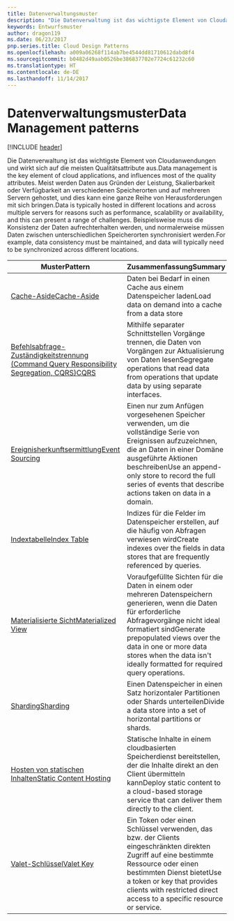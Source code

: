 ```yaml
---
title: Datenverwaltungsmuster
description: "Die Datenverwaltung ist das wichtigste Element von Cloudanwendungen und wirkt sich auf die meisten Qualitätsattribute aus. Meist werden Daten aus Gründen der Leistung, Skalierbarkeit oder Verfügbarkeit an verschiedenen Speicherorten und auf mehreren Servern gehostet, und dies kann eine ganze Reihe von Herausforderungen mit sich bringen. Beispielsweise muss die Konsistenz der Daten aufrechterhalten werden, und normalerweise müssen Daten zwischen unterschiedlichen Speicherorten synchronisiert werden."
keywords: Entwurfsmuster
author: dragon119
ms.date: 06/23/2017
pnp.series.title: Cloud Design Patterns
ms.openlocfilehash: a009a06268f114ab7be4544dd81710612dabd8f4
ms.sourcegitcommit: b0482d49aab0526be386837702e7724c61232c60
ms.translationtype: HT
ms.contentlocale: de-DE
ms.lasthandoff: 11/14/2017
---
```

# <a name="data-management-patterns"></a><span data-ttu-id="5f977-106">Datenverwaltungsmuster</span><span class="sxs-lookup"><span data-stu-id="5f977-106">Data Management patterns</span></span>

[!INCLUDE [header](../../_includes/header.md)]

<span data-ttu-id="5f977-107">Die Datenverwaltung ist das wichtigste Element von Cloudanwendungen und wirkt sich auf die meisten Qualitätsattribute aus.</span><span class="sxs-lookup"><span data-stu-id="5f977-107">Data management is the key element of cloud applications, and influences most of the quality attributes.</span></span> <span data-ttu-id="5f977-108">Meist werden Daten aus Gründen der Leistung, Skalierbarkeit oder Verfügbarkeit an verschiedenen Speicherorten und auf mehreren Servern gehostet, und dies kann eine ganze Reihe von Herausforderungen mit sich bringen.</span><span class="sxs-lookup"><span data-stu-id="5f977-108">Data is typically hosted in different locations and across multiple servers for reasons such as performance, scalability or availability, and this can present a range of challenges.</span></span> <span data-ttu-id="5f977-109">Beispielsweise muss die Konsistenz der Daten aufrechterhalten werden, und normalerweise müssen Daten zwischen unterschiedlichen Speicherorten synchronisiert werden.</span><span class="sxs-lookup"><span data-stu-id="5f977-109">For example, data consistency must be maintained, and data will typically need to be synchronized across different locations.</span></span>

| <span data-ttu-id="5f977-110">Muster</span><span class="sxs-lookup"><span data-stu-id="5f977-110">Pattern</span></span> | <span data-ttu-id="5f977-111">Zusammenfassung</span><span class="sxs-lookup"><span data-stu-id="5f977-111">Summary</span></span> |
| ------- | ------- |
| [<span data-ttu-id="5f977-112">Cache-Aside</span><span class="sxs-lookup"><span data-stu-id="5f977-112">Cache-Aside</span></span>](../cache-aside.md) | <span data-ttu-id="5f977-113">Daten bei Bedarf in einen Cache aus einem Datenspeicher laden</span><span class="sxs-lookup"><span data-stu-id="5f977-113">Load data on demand into a cache from a data store</span></span> |
| [<span data-ttu-id="5f977-114">Befehlsabfrage-Zuständigkeitstrennung (Command Query Responsibility Segregation, CQRS)</span><span class="sxs-lookup"><span data-stu-id="5f977-114">CQRS</span></span>](../cqrs.md) | <span data-ttu-id="5f977-115">Mithilfe separater Schnittstellen Vorgänge trennen, die Daten von Vorgängen zur Aktualisierung von Daten lesen</span><span class="sxs-lookup"><span data-stu-id="5f977-115">Segregate operations that read data from operations that update data by using separate interfaces.</span></span> |
| [<span data-ttu-id="5f977-116">Ereignisherkunftsermittlung</span><span class="sxs-lookup"><span data-stu-id="5f977-116">Event Sourcing</span></span>](../event-sourcing.md) | <span data-ttu-id="5f977-117">Einen nur zum Anfügen vorgesehenen Speicher verwenden, um die vollständige Serie von Ereignissen aufzuzeichnen, die an Daten in einer Domäne ausgeführte Aktionen beschreiben</span><span class="sxs-lookup"><span data-stu-id="5f977-117">Use an append-only store to record the full series of events that describe actions taken on data in a domain.</span></span> |
| [<span data-ttu-id="5f977-118">Indextabelle</span><span class="sxs-lookup"><span data-stu-id="5f977-118">Index Table</span></span>](../index-table.md) | <span data-ttu-id="5f977-119">Indizes für die Felder im Datenspeicher erstellen, auf die häufig von Abfragen verwiesen wird</span><span class="sxs-lookup"><span data-stu-id="5f977-119">Create indexes over the fields in data stores that are frequently referenced by queries.</span></span> |
| [<span data-ttu-id="5f977-120">Materialisierte Sicht</span><span class="sxs-lookup"><span data-stu-id="5f977-120">Materialized View</span></span>](../materialized-view.md) | <span data-ttu-id="5f977-121">Voraufgefüllte Sichten für die Daten in einem oder mehreren Datenspeichern generieren, wenn die Daten für erforderliche Abfragevorgänge nicht ideal formatiert sind</span><span class="sxs-lookup"><span data-stu-id="5f977-121">Generate prepopulated views over the data in one or more data stores when the data isn't ideally formatted for required query operations.</span></span> |
| [<span data-ttu-id="5f977-122">Sharding</span><span class="sxs-lookup"><span data-stu-id="5f977-122">Sharding</span></span>](../sharding.md) | <span data-ttu-id="5f977-123">Einen Datenspeicher in einen Satz horizontaler Partitionen oder Shards unterteilen</span><span class="sxs-lookup"><span data-stu-id="5f977-123">Divide a data store into a set of horizontal partitions or shards.</span></span> |
| [<span data-ttu-id="5f977-124">Hosten von statischen Inhalten</span><span class="sxs-lookup"><span data-stu-id="5f977-124">Static Content Hosting</span></span>](../static-content-hosting.md) | <span data-ttu-id="5f977-125">Statische Inhalte in einem cloudbasierten Speicherdienst bereitstellen, der die Inhalte direkt an den Client übermitteln kann</span><span class="sxs-lookup"><span data-stu-id="5f977-125">Deploy static content to a cloud-based storage service that can deliver them directly to the client.</span></span> |
| [<span data-ttu-id="5f977-126">Valet-Schlüssel</span><span class="sxs-lookup"><span data-stu-id="5f977-126">Valet Key</span></span>](../valet-key.md) | <span data-ttu-id="5f977-127">Ein Token oder einen Schlüssel verwenden, das bzw. der Clients eingeschränkten direkten Zugriff auf eine bestimmte Ressource oder einen bestimmten Dienst bietet</span><span class="sxs-lookup"><span data-stu-id="5f977-127">Use a token or key that provides clients with restricted direct access to a specific resource or service.</span></span> |